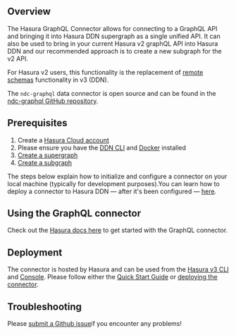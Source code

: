 ## Overview

The Hasura GraphQL Connector allows for connecting to a GraphQL API and bringing it into Hasura DDN supergraph as a
single unified API. It can also be used to bring in your current Hasura v2 graphQL API into Hasura DDN and our
recommended approach is to create a new subgraph for the v2 API.

For Hasura v2 users, this functionality is the replacement of
[remote schemas](https://hasura.io/docs/latest/remote-schemas/overview/) functionality in v3 (DDN).

The `ndc-graphql` data connector is open source and can be found in the
[ndc-graphql GitHub repository](https://github.com/hasura/ndc-graphql).

## Prerequisites

1. Create a [Hasura Cloud account](https://console.hasura.io)
2. Please ensure you have the [DDN CLI](https://hasura.io/docs/3.0/cli/installation) and
   [Docker](https://docs.docker.com/engine/install/) installed
3. [Create a supergraph](https://hasura.io/docs/3.0/getting-started/init-supergraph)
4. [Create a subgraph](https://hasura.io/docs/3.0/getting-started/init-subgraph)

The steps below explain how to initialize and configure a connector on your local machine (typically for development
purposes).You can learn how to deploy a connector to Hasura DDN — after it's been configured —
[here](https://hasura.io/docs/3.0/getting-started/deployment/deploy-a-connector).

## Using the GraphQL connector

Check out the
[Hasura docs here](https://hasura.io/docs/3.0/getting-started/build/connect-to-data/connect-a-source/?db=GraphQL) to get
started with the GraphQL connector.

## Deployment

The connector is hosted by Hasura and can be used from the [Hasura v3 CLI](https://hasura.io/docs/3.0/cli/overview/) and
[Console](https://console.hasura.io). Please follow either the
[Quick Start Guide](https://hasura.io/docs/3.0/getting-started/overview/) or
[deploying the connector](https://hasura.io/docs/3.0/connectors/deployment).

## Troubleshooting

Please [submit a Github issue](https://github.com/hasura/graphql-engine/issues/new)if you encounter any problems!
